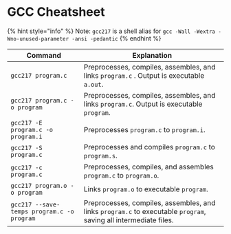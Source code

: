 # GCC Cheatsheet

{% hint style="info" %}
Note: `gcc217` is a shell alias for `gcc -Wall -Wextra -Wno-unused-parameter -ansi -pedantic`
{% endhint %}

| Command                                    | Explanation                                                                                                       |
| ------------------------------------------ | ----------------------------------------------------------------------------------------------------------------- |
| `gcc217 program.c`                         | Preprocesses, compiles, assembles, and links `program.c` . Output is executable `a.out`.                          |
| `gcc217 program.c -o program`              | Preprocesses, compiles, assembles, and links  `program.c`. Output is executable `program`.                        |
| `gcc217 -E program.c -o program.i`         | Preprocesses `program.c` to `program.i`.                                                                          |
| `gcc217 -S program.c`                      | Preprocesses and compiles `program.c` to `program.s`.                                                             |
| `gcc217 -c program.c`                      | Preprocesses, compiles, and assembles `program.c` to `program.o`.                                                 |
| `gcc217 program.o -o program`              | Links `program.o` to executable `program`.                                                                        |
| `gcc217 --save-temps program.c -o program` | Preprocesses, compiles, assembles, and links  `program.c` to executable `program`, saving all intermediate files. |


